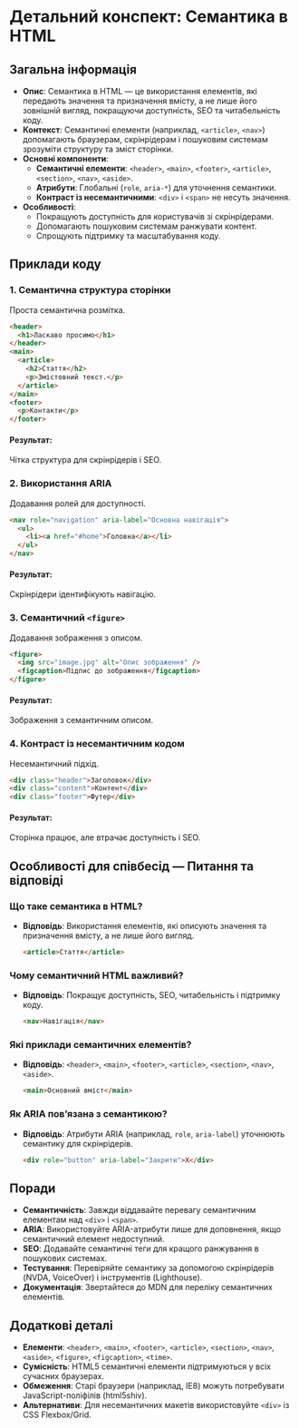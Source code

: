 # Детальний конспект: Семантика в HTML

## Загальна інформація

- **Опис**: Семантика в HTML — це використання елементів, які передають значення та призначення вмісту, а не лише його зовнішній вигляд, покращуючи доступність, SEO та читабельність коду.
- **Контекст**: Семантичні елементи (наприклад, `<article>`, `<nav>`) допомагають браузерам, скрінрідерам і пошуковим системам зрозуміти структуру та зміст сторінки.
- **Основні компоненти**:
  - **Семантичні елементи**: `<header>`, `<main>`, `<footer>`, `<article>`, `<section>`, `<nav>`, `<aside>`.
  - **Атрибути**: Глобальні (`role`, `aria-*`) для уточнення семантики.
  - **Контраст із несемантичними**: `<div>` і `<span>` не несуть значення.
- **Особливості**:
  - Покращують доступність для користувачів зі скрінрідерами.
  - Допомагають пошуковим системам ранжувати контент.
  - Спрощують підтримку та масштабування коду.

## Приклади коду

### 1. Семантична структура сторінки

Проста семантична розмітка.

```html
<header>
  <h1>Ласкаво просимо</h1>
</header>
<main>
  <article>
    <h2>Стаття</h2>
    <p>Змістовний текст.</p>
  </article>
</main>
<footer>
  <p>Контакти</p>
</footer>
```

#### Результат:

Чітка структура для скрінрідерів і SEO.

### 2. Використання ARIA

Додавання ролей для доступності.

```html
<nav role="navigation" aria-label="Основна навігація">
  <ul>
    <li><a href="#home">Головна</a></li>
  </ul>
</nav>
```

#### Результат:

Скрінрідери ідентифікують навігацію.

### 3. Семантичний `<figure>`

Додавання зображення з описом.

```html
<figure>
  <img src="image.jpg" alt="Опис зображення" />
  <figcaption>Підпис до зображення</figcaption>
</figure>
```

#### Результат:

Зображення з семантичним описом.

### 4. Контраст із несемантичним кодом

Несемантичний підхід.

```html
<div class="header">Заголовок</div>
<div class="content">Контент</div>
<div class="footer">Футер</div>
```

#### Результат:

Сторінка працює, але втрачає доступність і SEO.

## Особливості для співбесід — Питання та відповіді

### Що таке семантика в HTML?

- **Відповідь**: Використання елементів, які описують значення та призначення вмісту, а не лише його вигляд.
  ```html
  <article>Стаття</article>
  ```

### Чому семантичний HTML важливий?

- **Відповідь**: Покращує доступність, SEO, читабельність і підтримку коду.
  ```html
  <nav>Навігація</nav>
  ```

### Які приклади семантичних елементів?

- **Відповідь**: `<header>`, `<main>`, `<footer>`, `<article>`, `<section>`, `<nav>`, `<aside>`.
  ```html
  <main>Основний вміст</main>
  ```

### Як ARIA пов’язана з семантикою?

- **Відповідь**: Атрибути ARIA (наприклад, `role`, `aria-label`) уточнюють семантику для скрінрідерів.
  ```html
  <div role="button" aria-label="Закрити">X</div>
  ```

## Поради

- **Семантичність**: Завжди віддавайте перевагу семантичним елементам над `<div>` і `<span>`.
- **ARIA**: Використовуйте ARIA-атрибути лише для доповнення, якщо семантичний елемент недоступний.
- **SEO**: Додавайте семантичні теги для кращого ранжування в пошукових системах.
- **Тестування**: Перевіряйте семантику за допомогою скрінрідерів (NVDA, VoiceOver) і інструментів (Lighthouse).
- **Документація**: Звертайтеся до MDN для переліку семантичних елементів.

## Додаткові деталі

- **Елементи**: `<header>`, `<main>`, `<footer>`, `<article>`, `<section>`, `<nav>`, `<aside>`, `<figure>`, `<figcaption>`, `<time>`.
- **Сумісність**: HTML5 семантичні елементи підтримуються у всіх сучасних браузерах.
- **Обмеження**: Старі браузери (наприклад, IE8) можуть потребувати JavaScript-поліфілів (html5shiv).
- **Альтернативи**: Для несемантичних макетів використовуйте `<div>` із CSS Flexbox/Grid.

